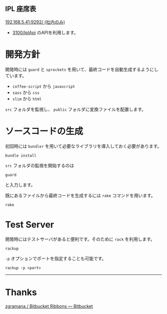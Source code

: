 IPL 座席表
---
[192.168.5.41:9292/ (社内のみ)](http://192.168.5.41:9292/)

* [3100/IplApi](https://bitbucket.org/3100/iplapi) のAPIを利用します。

# 開発方針

開発時には `guard` と `sprockets` を用いて、最終コードを自動生成するようにしています。

* `coffee-script` から `javascript`
* `sass` から `css`
* `slim` から `html`

`src` フォルダを監視し、 `public` フォルダに変換ファイルを配置します。

# ソースコードの生成

初回時には `bundler` を用いて必要なライブラリを導入しておく必要があります。

    bundle install

`src` フォルダの監視を開始するのは

    guard

と入力します。

既にあるファイルから最終コードを生成するには `rake` コマンドを用います。

    rake

# Test Server

開発時にはテストサーバがあると便利です。そのために `rack` を利用します。

    rackup

`-p` オプションでポートを指定することも可能です。

    rackup -p <port>
    
---
# Thanks

[zgramana / Bitbucket Ribbons — Bitbucket](https://bitbucket.org/zgramana/bitbucket-ribbons)